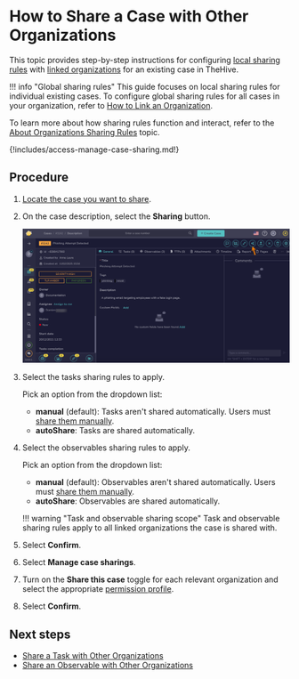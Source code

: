 # How to Share a Case with Other Organizations

This topic provides step-by-step instructions for configuring [local sharing rules](../../../administration/organizations/about-organizations-sharing-rules.md#local-sharing-rules) with [linked organizations](../../../administration/organizations/link-an-organization.md) for an existing case in TheHive.

!!! info "Global sharing rules"
    This guide focuses on local sharing rules for individual existing cases. To configure global sharing rules for all cases in your organization, refer to [How to Link an Organization](../../../administration/organizations/link-an-organization.md).

To learn more about how sharing rules function and interact, refer to the [About Organizations Sharing Rules](../../../administration/organizations/about-organizations-sharing-rules.md) topic.

{!includes/access-manage-case-sharing.md!}

<h2>Procedure</h2>

1. [Locate the case you want to share](../../analyst-corner/cases/search-for-cases/find-a-case.md).

2. On the case description, select the **Sharing** button.

    ![Sharing a case](/thehive/images/user-guides/analyst-corner/cases/sharing-a-case.png)

3. Select the tasks sharing rules to apply.

    Pick an option from the dropdown list:

    * **manual** (default): Tasks aren't shared automatically. Users must [share them manually](../tasks/share-a-task.md).
    * **autoShare**: Tasks are shared automatically.

4. Select the observables sharing rules to apply.

    Pick an option from the dropdown list:
    
    * **manual** (default): Observables aren't shared automatically. Users must [share them manually](../cases/share-an-observable.md).
    * **autoShare**: Observables are shared automatically.

    !!! warning "Task and observable sharing scope"
        Task and observable sharing rules apply to all linked organizations the case is shared with.

5. Select **Confirm**.

6. Select **Manage case sharings**.

7. Turn on the **Share this case** toggle for each relevant organization and select the appropriate [permission profile](../../../administration/profiles/about-profiles.md).

8. Select **Confirm**.

<h2>Next steps</h2>

* [Share a Task with Other Organizations](../tasks/share-a-task.md)
* [Share an Observable with Other Organizations](share-an-observable.md)
